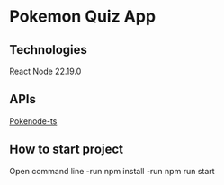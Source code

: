 # Pokemon Quiz App

## Technologies

React
Node 22.19.0

## APIs

[Pokenode-ts](https://github.com/Gabb-c/pokenode-ts)

## How to start project

Open command line
-run npm install
-run npm run start
